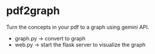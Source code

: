# pdf2graph
Turn the concepts in your pdf to a graph using gemini API.
- graph.py -> convert to graph
- web.py -> start the flask server to visualize the graph
